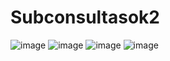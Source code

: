 # Subconsultasok2

![image](https://github.com/user-attachments/assets/21fbd27f-03d7-44f4-a2d7-62d5792d9566)
![image](https://github.com/user-attachments/assets/a696912e-dab5-4b02-91c9-d97bcd32dcce)
![image](https://github.com/user-attachments/assets/75f31caa-9406-4253-9c06-6da0d8a68917)
![image](https://github.com/user-attachments/assets/fba42d93-24fe-4d2b-924e-648dd415efb1)
